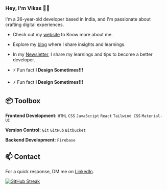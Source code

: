 
### Hey, I'm Vikas 👋🏽  

I'm a 26-year-old developer based in India, and I'm passionate about crafting digital experiences. 
- Check out my [website](https://www.victicious.com) to Know more about me.
- Explore my [blog](https://dipeshjoshi4.hashnode.dev/) where I share insights and learnings.
- In my [Newsletter](https://substack.com/inbox), I share my learnings and tips to become a better developer.
- ⚡ Fun fact **I Design Sometimes!!!**

- ⚡ Fun fact **I Design Sometimes!!!**

## 📦 Toolbox

**Frontend Development:** `HTML` `CSS` `JavaScript` `React`  `Tailwind CSS` `Material-UI` 
 
**Version Control:** `Git` `GitHub` `Bitbucket`

**Backend Development:**  `Firebase` 


## 📫 Contact

 For a quick response, DM me on  [LinkedIn](https://www.linkedin.com/in/vikaspal3). 
 
 [![GitHub Streak](https://streak-stats.demolab.com?user=pal-vikas)](https://git.io/streak-stats)




